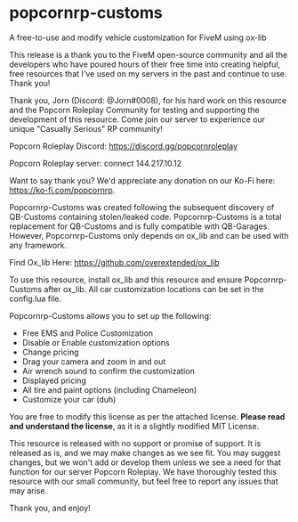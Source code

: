 # popcornrp-customs
A free-to-use and modify vehicle customization for FiveM using ox-lib

This release is a thank you to the FiveM open-source community and all the developers who have poured hours of their free time into creating helpful, free resources that I've used on my servers in the past and continue to use. Thank you!

Thank you, Jorn (Discord: @Jorn#0008), for his hard work on this resource and the Popcorn Roleplay Community for testing and supporting the development of this resource. Come join our server to experience our unique "Casually Serious" RP community!

Popcorn Roleplay Discord: https://discord.gg/popcornroleplay

Popcorn Roleplay server: connect 144.217.10.12

Want to say thank you? We'd appreciate any donation on our Ko-Fi here: https://ko-fi.com/popcornrp.

Popcornrp-Customs was created following the subsequent discovery of QB-Customs containing stolen/leaked code. Popcornrp-Customs is a total replacement for QB-Customs and is fully compatible with QB-Garages. However, Popcornrp-Customs only depends on ox_lib and can be used with any framework.

Find Ox_lib Here: https://github.com/overextended/ox_lib

To use this resource, install ox_lib and this resource and ensure Popcornrp-Customs after ox_lib. All car customization locations can be set in the config.lua file.

Popcornrp-Customs allows you to set up the following:

- Free EMS and Police Customization
- Disable or Enable customization options
- Change pricing
- Drag your camera and zoom in and out
- Air wrench sound to confirm the customization
- Displayed pricing
- All tire and paint options (including Chameleon)
- Customize your car (duh)

You are free to modify this license as per the attached license. **Please read and understand the license**, as it is a slightly modified MIT License.

This resource is released with no support or promise of support. It is released as is, and we may make changes as we see fit. You may suggest changes, but we won't add or develop them unless we see a need for that function for our server Popcorn Roleplay. We have thoroughly tested this resource with our small community, but feel free to report any issues that may arise.

Thank you, and enjoy!
